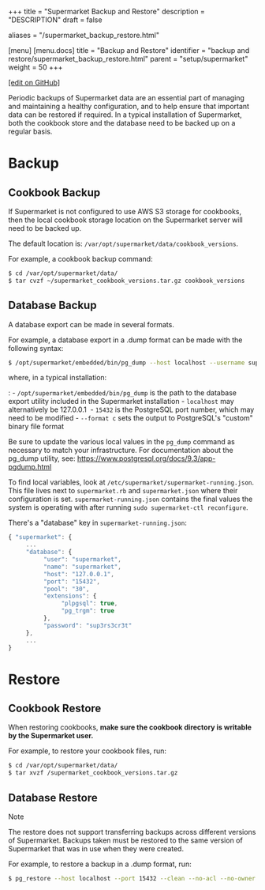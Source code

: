 +++
title = "Supermarket Backup and Restore"
description = "DESCRIPTION"
draft = false

aliases = "/supermarket_backup_restore.html"

[menu]
  [menu.docs]
    title = "Backup and Restore"
    identifier = "backup and restore/supermarket_backup_restore.html"
    parent = "setup/supermarket"
    weight = 50
+++    

[\[edit on
GitHub\]](https://github.com/chef/chef-web-docs/blob/master/chef_master/source/supermarket_backup_restore.rst)

Periodic backups of Supermarket data are an essential part of managing
and maintaining a healthy configuration, and to help ensure that
important data can be restored if required. In a typical installation of
Supermarket, both the cookbook store and the database need to be backed
up on a regular basis.

Backup
======

Cookbook Backup
---------------

If Supermarket is not configured to use AWS S3 storage for cookbooks,
then the local cookbook storage location on the Supermarket server will
need to be backed up.

The default location is: `/var/opt/supermarket/data/cookbook_versions`.

For example, a cookbook backup command:

``` bash
$ cd /var/opt/supermarket/data/ 
$ tar cvzf ~/supermarket_cookbook_versions.tar.gz cookbook_versions
```

Database Backup
---------------

A database export can be made in several formats.

For example, a database export in a .dump format can be made with the
following syntax:

``` bash
$ /opt/supermarket/embedded/bin/pg_dump --host localhost --username supermarket --dbname supermarket --port 15432 --format c --blobs --verbose --file ~/supermarket_database_backup.dump
```

where, in a typical installation:

:   -   `/opt/supermarket/embedded/bin/pg_dump` is the path to the
        database export utility included in the Supermarket installation
    -   `localhost` may alternatively be 127.0.0.1 
    -   `15432` is the PostgreSQL port number, which may need to be
        modified
    -   `--format c` sets the output to PostgreSQL's "custom" binary
        file format

Be sure to update the various local values in the `pg_dump` command as
necessary to match your infrastructure. For documentation about the
pg_dump utility, see:
<https://www.postgresql.org/docs/9.3/app-pgdump.html>

To find local variables, look at
`/etc/supermarket/supermarket-running.json`. This file lives next to
`supermarket.rb` and `supermarket.json` where their configuration is
set. `supermarket-running.json` contains the final values the system is
operating with after running `sudo supermarket-ctl reconfigure`.

There's a "database" key in `supermarket-running.json`:

``` javascript
{ "supermarket": {
     ...
     "database": {
          "user": "supermarket",
          "name": "supermarket",
          "host": "127.0.0.1",
          "port": "15432",
          "pool": "30",
          "extensions": {
               "plpgsql": true,
               "pg_trgm": true
          },
          "password": "sup3rs3cr3t"
     },
     ...
}
```

Restore
=======

Cookbook Restore
----------------

When restoring cookbooks, **make sure the cookbook directory is writable
by the Supermarket user.**

For example, to restore your cookbook files, run:

``` bash
$ cd /var/opt/supermarket/data/ 
$ tar xvzf /supermarket_cookbook_versions.tar.gz
```

Database Restore
----------------

<div class="note" markdown="1">

<div class="admonition-title" markdown="1">

Note

</div>

The restore does not support transferring backups across different
versions of Supermarket. Backups taken must be restored to the same
version of Supermarket that was in use when they were created.

</div>

For example, to restore a backup in a .dump format, run:

``` bash
$ pg_restore --host localhost --port 15432 --clean --no-acl --no-owner --dbname supermarket_production --verbose supermarket_database_backup.dump
```
